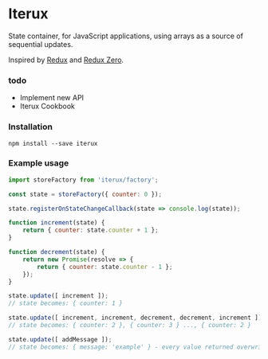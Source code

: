# Iterux
State container, for JavaScript applications, using arrays as a source of sequential updates.

Inspired by [Redux](https://github.com/reactjs/redux) and [Redux Zero](https://github.com/concretesolutions/redux-zero).

### todo
- Implement new API
- Iterux Cookbook

### Installation

`npm install --save iterux`

### Example usage

```javascript
import storeFactory from 'iterux/factory';

const state = storeFactory({ counter: 0 });

state.registerOnStateChangeCallback(state => console.log(state));

function increment(state) {
    return { counter: state.counter + 1 };
}

function decrement(state) {
    return new Promise(resolve => {
        return { counter: state.counter - 1 };
    });
}

state.update([ increment ]);
// state becomes: { counter: 1 }

state.update([ increment, increment, decrement, decrement, increment ]); 
// state becomes: { counter: 2 }, { counter: 3 } ..., { counter: 2 }

state.update([ addMessage ]); 
// state becomes: { message: 'example' } - every value returned overwrites the state!

```
